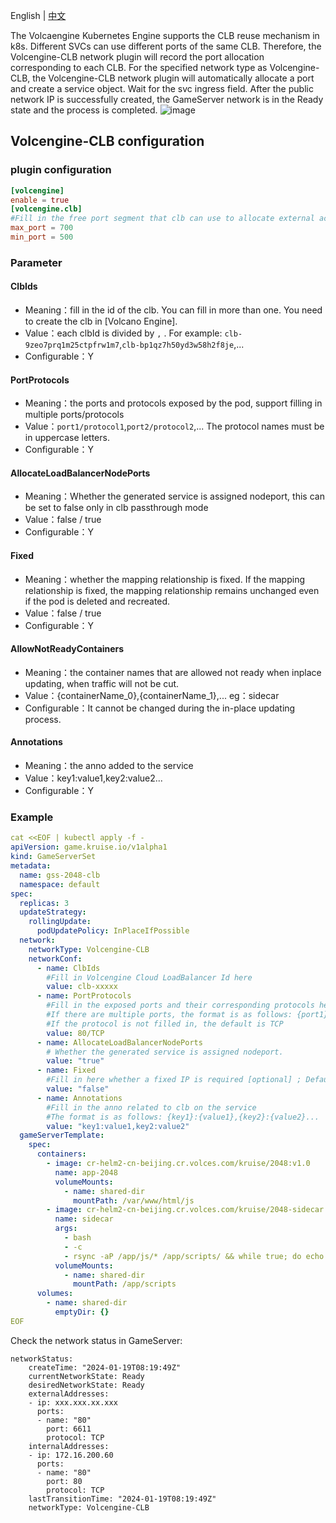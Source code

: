 English | [中文](./README.zh_CN.md)

The Volcaengine Kubernetes Engine supports the CLB reuse mechanism in k8s. Different SVCs can use different ports of the same CLB. Therefore, the Volcengine-CLB network plugin will record the port allocation corresponding to each CLB. For the specified network type as Volcengine-CLB, the Volcengine-CLB network plugin will automatically allocate a port and create a service object. Wait for the svc ingress field. After the public network IP is successfully created, the GameServer network is in the Ready state and the process is completed.
![image](https://github.com/lizhipeng629/kruise-game/assets/110802158/209de309-b9b7-4ba8-b2fb-da0d299e2edb)

## Volcengine-CLB configuration
### plugin configuration
```toml
[volcengine]
enable = true
[volcengine.clb]
#Fill in the free port segment that clb can use to allocate external access ports to pods, The maximum port range is 200.
max_port = 700
min_port = 500
```
### Parameter
#### ClbIds
- Meaning：fill in the id of the clb. You can fill in more than one. You need to create the clb in [Volcano Engine].
- Value：each clbId is divided by `,` . For example: `clb-9zeo7prq1m25ctpfrw1m7`,`clb-bp1qz7h50yd3w58h2f8je`,...
- Configurable：Y

#### PortProtocols
- Meaning：the ports and protocols exposed by the pod, support filling in multiple ports/protocols
- Value：`port1/protocol1`,`port2/protocol2`,... The protocol names must be in uppercase letters.
- Configurable：Y

#### AllocateLoadBalancerNodePorts
- Meaning：Whether the generated service is assigned nodeport, this can be set to false only in clb passthrough mode
- Value：false / true
- Configurable：Y

#### Fixed
- Meaning：whether the mapping relationship is fixed. If the mapping relationship is fixed, the mapping relationship remains unchanged even if the pod is deleted and recreated.
- Value：false / true
- Configurable：Y

#### AllowNotReadyContainers
- Meaning：the container names that are allowed not ready when inplace updating, when traffic will not be cut.
- Value：{containerName_0},{containerName_1},... eg：sidecar
- Configurable：It cannot be changed during the in-place updating process.

#### Annotations
- Meaning：the anno added to the service
- Value：key1:value1,key2:value2...
- Configurable：Y

### Example
```yaml
cat <<EOF | kubectl apply -f -
apiVersion: game.kruise.io/v1alpha1
kind: GameServerSet
metadata:
  name: gss-2048-clb
  namespace: default
spec:
  replicas: 3
  updateStrategy:
    rollingUpdate:
      podUpdatePolicy: InPlaceIfPossible
  network:
    networkType: Volcengine-CLB
    networkConf:
      - name: ClbIds
        #Fill in Volcengine Cloud LoadBalancer Id here
        value: clb-xxxxx
      - name: PortProtocols
        #Fill in the exposed ports and their corresponding protocols here. 
        #If there are multiple ports, the format is as follows: {port1}/{protocol1},{port2}/{protocol2}...
        #If the protocol is not filled in, the default is TCP
        value: 80/TCP
      - name: AllocateLoadBalancerNodePorts
        # Whether the generated service is assigned nodeport.
        value: "true"
      - name: Fixed
        #Fill in here whether a fixed IP is required [optional] ; Default is false
        value: "false"
      - name: Annotations
        #Fill in the anno related to clb on the service
        #The format is as follows: {key1}:{value1},{key2}:{value2}...
        value: "key1:value1,key2:value2"
  gameServerTemplate:
    spec:
      containers:
        - image: cr-helm2-cn-beijing.cr.volces.com/kruise/2048:v1.0
          name: app-2048
          volumeMounts:
            - name: shared-dir
              mountPath: /var/www/html/js
        - image: cr-helm2-cn-beijing.cr.volces.com/kruise/2048-sidecar:v1.0
          name: sidecar
          args:
            - bash
            - -c
            - rsync -aP /app/js/* /app/scripts/ && while true; do echo 11;sleep 2; done
          volumeMounts:
            - name: shared-dir
              mountPath: /app/scripts
      volumes:
        - name: shared-dir
          emptyDir: {}
EOF
```

Check the network status in GameServer:
```
networkStatus:
    createTime: "2024-01-19T08:19:49Z"
    currentNetworkState: Ready
    desiredNetworkState: Ready
    externalAddresses:
    - ip: xxx.xxx.xx.xxx
      ports:
      - name: "80"
        port: 6611
        protocol: TCP
    internalAddresses:
    - ip: 172.16.200.60
      ports:
      - name: "80"
        port: 80
        protocol: TCP
    lastTransitionTime: "2024-01-19T08:19:49Z"
    networkType: Volcengine-CLB
```

